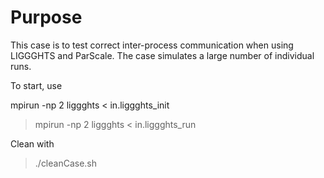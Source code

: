 Purpose
===================

This case is to test correct inter-process communication when using LIGGGHTS and ParScale. The case simulates a large number of individual runs.

To start, use

  mpirun -np 2 liggghts < in.liggghts_init
> mpirun -np 2 liggghts < in.liggghts_run

Clean with

> ./cleanCase.sh


